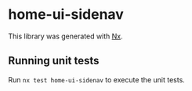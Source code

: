 # home-ui-sidenav

This library was generated with [Nx](https://nx.dev).

## Running unit tests

Run `nx test home-ui-sidenav` to execute the unit tests.
